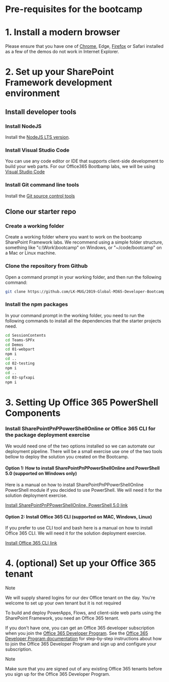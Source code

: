 # Pre-requisites for the bootcamp

# 1. Install a modern browser

Please ensure that you have one of [Chrome](https://www.google.com/chrome/), Edge, [Firefox](https://www.mozilla.org/en-US/firefox/new/) or Safari installed as a few of the demos do not work in Internet Explorer.

# 2. Set up your SharePoint Framework development environment

## Install developer tools

### Install NodeJS

Install the [NodeJS LTS version](https://nodejs.org). 

### Install Visual Studio Code

You can use any code editor or IDE that supports client-side development to build your web parts. For our Office365 Bootbamp labs, we will be using [Visual Studio Code](https://code.visualstudio.com/)

### Install Git command line tools
Install the [Git source control tools](https://git-scm.com/)

## Clone our starter repo

### Create a working folder
Create a working folder where you want to work on the bootcamp SharePoint Framework labs. We recommend using a simple folder structure, something like "c:\Work\bootcamp" on Windows, or "~/code/bootcamp" on a Mac or Linux machine.

### Clone the repository from Github
Open a command prompt in your working folder, and then run the following command:
```sh
git clone https://github.com/LK-MUG/2019-Global-M365-Developer-Bootcamp.git
```
### Install the npm packages
In your command prompt in the working folder, you need to run the following commands to install all the dependencies that the starter projects need.
```sh
cd SessionContents
cd Teams-SPFx
cd Demos
cd 01-webpart
npm i
cd ..
cd 02-testing
npm i
cd ..
cd 03-spfxapi
npm i
```

# 3. Setting Up  Office 365 PowerShell Components

### Install SharePointPnPPowerShellOnline or Office 365 CLI for the package deployment exercise

We would need one of the two options installed so we can automate our deployment pipeline. There will be a small exercise use one of the two tools bellow to deploy the solution you created on the Bootcamp. 

#### Option 1: How to install SharePointPnPPowerShellOnline and PowerShell 5.0 (supported on Windows only)

Here is a manual on how to install SharePointPnPPowerShellOnline PowerShell module if you decided to use PowerShell. We will need it  for the solution deployment exercise.

[Install SharePointPnPPowerShellOnline, PowerShell 5.0 link](https://github.com/SharePoint/PnP-PowerShell/wiki/Install-SharePointPnPPowerShellOnline,-PowerShell-5.0-and-Nuget-behind-proxy)

#### Option 2: Install Office 365 CLI (supported on MAC, Windows, Linux)

If you prefer to use CLI tool and bash here is a manual on how to install Office 365 CLI. We will need it for the solution deployment exercise.

[Install Office 365 CLI link](https://aka.ms/o365cli)

# 4. (optional) Set up your Office 365 tenant

> [!NOTE] 
> We will supply shared logins for our dev Office tenant on the day. You're welcome to set up your own tenant but it is not required

To build and deploy PowerApps, Flows, and client-side web parts using the SharePoint Framework, you need an Office 365 tenant. 

If you don't have one, you can get an Office 365 developer subscription when you join the [Office 365 Developer Program]( https://developer.microsoft.com/office/dev-program?ocid=BootCamp2018_DevProg). See the [Office 365 Developer Program documentation](https://docs.microsoft.com/en-us/office/developer-program/office-365-developer-program) for step-by-step instructions about how to join the Office 365 Developer Program and sign up and configure your subscription.  

> [!NOTE] 
> Make sure that you are signed out of any existing Office 365 tenants before you sign up for the Office 365 Developer Program.
